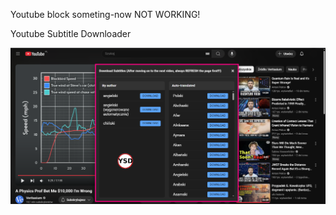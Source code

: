 Youtube block someting-now NOT WORKING!

Youtube Subtitle Downloader

![download1](images/download1.png)

